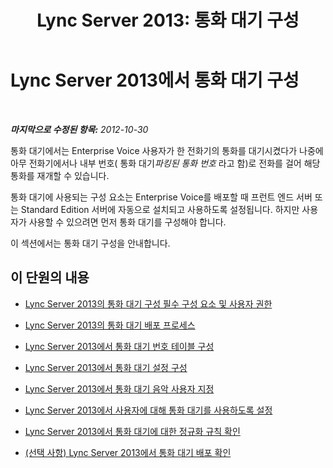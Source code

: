 ﻿---
title: 'Lync Server 2013: 통화 대기 구성'
TOCTitle: 통화 대기 구성
ms:assetid: e4c5da53-7f6c-4535-bc9b-9da2026caec8
ms:mtpsurl: https://technet.microsoft.com/ko-kr/library/Gg399014(v=OCS.15)
ms:contentKeyID: 49305330
ms.date: 08/24/2015
mtps_version: v=OCS.15
ms.translationtype: HT
---

# Lync Server 2013에서 통화 대기 구성

 

_**마지막으로 수정된 항목:** 2012-10-30_

통화 대기에서는 Enterprise Voice 사용자가 한 전화기의 통화를 대기시켰다가 나중에 아무 전화기에서나 내부 번호( 통화 대기*파킹된 통화 번호* 라고 함)로 전화를 걸어 해당 통화를 재개할 수 있습니다.

통화 대기에 사용되는 구성 요소는 Enterprise Voice를 배포할 때 프런트 엔드 서버 또는 Standard Edition 서버에 자동으로 설치되고 사용하도록 설정됩니다. 하지만 사용자가 사용할 수 있으려면 먼저 통화 대기를 구성해야 합니다.

이 섹션에서는 통화 대기 구성을 안내합니다.

## 이 단원의 내용

  - [Lync Server 2013의 통화 대기 구성 필수 구성 요소 및 사용자 권한](lync-server-2013-call-park-configuration-prerequisites-and-user-rights.md)

  - [Lync Server 2013의 통화 대기 배포 프로세스](lync-server-2013-deployment-process-for-call-park.md)

  - [Lync Server 2013에서 통화 대기 번호 테이블 구성](lync-server-2013-configure-the-call-park-orbit-table.md)

  - [Lync Server 2013에서 통화 대기 설정 구성](lync-server-2013-configure-call-park-settings.md)

  - [Lync Server 2013에서 통화 대기 음악 사용자 지정](lync-server-2013-customize-call-park-music-on-hold.md)

  - [Lync Server 2013에서 사용자에 대해 통화 대기를 사용하도록 설정](lync-server-2013-enable-call-park-for-users.md)

  - [Lync Server 2013에서 통화 대기에 대한 정규화 규칙 확인](lync-server-2013-verify-normalization-rules-for-call-park.md)

  - [(선택 사항) Lync Server 2013에서 통화 대기 배포 확인](lync-server-2013-optional-verify-call-park-deployment.md)

